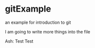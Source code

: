 # gitExample
an example for introduction to git

I am going to write more things into the file

Ash: Test Test
